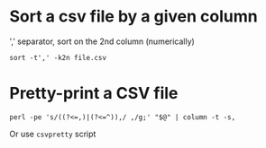 # Sort a csv file by a given column

',' separator, sort on the 2nd column (numerically)

    sort -t',' -k2n file.csv


# Pretty-print a CSV file

    perl -pe 's/((?<=,)|(?<=^)),/ ,/g;' "$@" | column -t -s,

Or use `csvpretty` script
